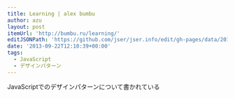 ```yaml
---
title: Learning | alex bumbu
author: azu
layout: post
itemUrl: 'http://bumbu.ru/learning/'
editJSONPath: 'https://github.com/jser/jser.info/edit/gh-pages/data/2013/09/index.json'
date: '2013-09-22T12:10:39+00:00'
tags:
  - JavaScript
  - デザインパターン
---
```

JavaScriptでのデザインパターンについて書かれている
